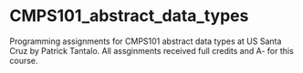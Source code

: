 # CMPS101_abstract_data_types
Programming assignments for CMPS101 abstract data types at US Santa Cruz by Patrick Tantalo.
All assginments received full credits and A- for this course. 
